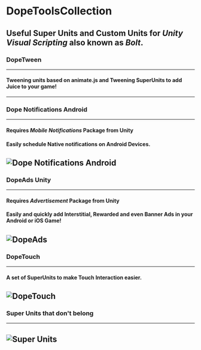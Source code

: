 # DopeToolsCollection
## Useful Super Units and Custom Units for _Unity Visual Scripting_ also known as _Bolt_.

### DopeTween
 --------------------------------------------
 #### Tweening units based on animate.js and Tweening SuperUnits to add Juice to your game!

 --------------------------------------------
 
 ### Dope Notifications Android
 --------------------------------------------
 #### Requires *Mobile Notifications* Package from Unity
 
 #### Easily schedule Native notifications on Android Devices.
![Dope Notifications Android](https://i.imgur.com/HF1bZBp.png)
 --------------------------------------------
### DopeAds Unity
----------------------------------------------
#### Requires *Advertisement* Package from Unity

#### Easily and quickly add Interstitial, Rewarded and even Banner Ads in your Android or iOS Game!
![DopeAds](https://i.imgur.com/o1Z4x47.png)
----------------------------------------------

### DopeTouch
 --------------------------------------------
 #### A set of SuperUnits to make Touch Interaction easier.
![DopeTouch](https://i.imgur.com/FvzREVo.png)
 --------------------------------------------

### Super Units that don't belong
 --------------------------------------------
![Super Units](https://i.imgur.com/Sj23mGG.png)
 --------------------------------------------
